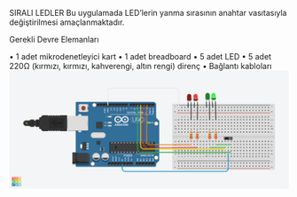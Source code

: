 SIRALI LEDLER Bu uygulamada LED’lerin yanma sırasının anahtar vasıtasıyla değiştirilmesi amaçlanmaktadır.

Gerekli Devre Elemanları

• 1 adet mikrodenetleyici kart
• 1 adet breadboard
• 5 adet LED
• 5 adet 220Ω (kırmızı, kırmızı, kahverengi, altın rengi) direnç
• Bağlantı kabloları
![alt text](Devre.png)
